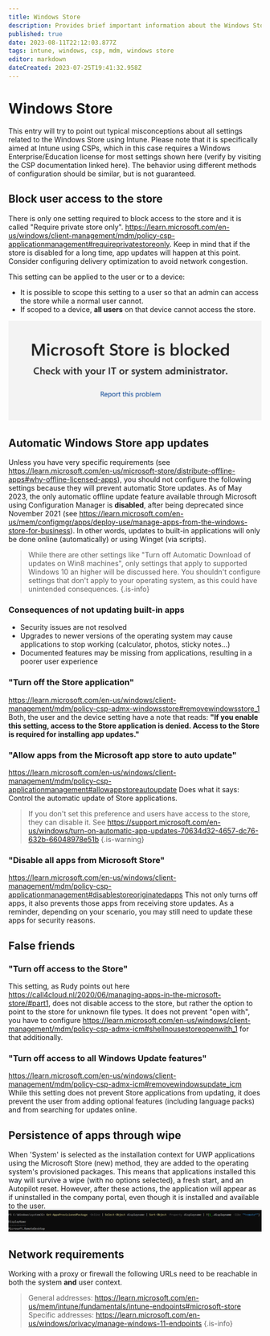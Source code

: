 ```yaml
---
title: Windows Store
description: Provides brief important information about the Windows Store
published: true
date: 2023-08-11T22:12:03.877Z
tags: intune, windows, csp, mdm, windows store
editor: markdown
dateCreated: 2023-07-25T19:41:32.958Z
---
```


# Windows Store
This entry will try to point out typical misconceptions about all settings related to the Windows Store using Intune. Please note that it is specifically aimed at Intune using CSPs, which in this case requires a Windows Enterprise/Education license for most settings shown here (verify by visiting the CSP documentation linked here). The behavior using different methods of configuration should be similar, but is not guaranteed.

## Block user access to the store
There is only one setting required to block access to the store and it is called "Require private store only". https://learn.microsoft.com/en-us/windows/client-management/mdm/policy-csp-applicationmanagement#requireprivatestoreonly. Keep in mind that if the store is disabled for a long time, app updates will happen at this point. Consider configuring delivery optimization to avoid network congestion. 

This setting can be applied to the user or to a device:
- It is possible to scope this setting to a user so that an admin can access the store while a normal user cannot.
- If scoped to a device, **all users** on that device cannot access the store.

![microsoftstoreisblocked.png](/microsoftstoreisblocked.png)
## Automatic Windows Store app updates
Unless you have very specific requirements (see https://learn.microsoft.com/en-us/microsoft-store/distribute-offline-apps#why-offline-licensed-apps), you should not configure the following settings because they will prevent automatic Store updates. As of May 2023, the only automatic offline update feature available through Microsoft using Configuration Manager is **disabled**, after being deprecated since November 2021 (see https://learn.microsoft.com/en-us/mem/configmgr/apps/deploy-use/manage-apps-from-the-windows-store-for-business). In other words, updates to built-in applications will only be done online (automatically) or using Winget (via scripts).

> While there are other settings like "Turn off Automatic Download of updates on Win8 machines", only settings that apply to supported Windows 10 an higher will be discussed here. You shouldn't configure settings that don't apply to your operating system, as this could have unintended consequences.
{.is-info}
### Consequences of not updating built-in apps
- Security issues are not resolved
- Upgrades to newer versions of the operating system may cause applications to stop working (calculator, photos, sticky notes...)
- Documented features may be missing from applications, resulting in a poorer user experience
### "Turn off the Store application"
https://learn.microsoft.com/en-us/windows/client-management/mdm/policy-csp-admx-windowsstore#removewindowsstore_1 Both, the user and the device setting have a note that reads: 
**"If you enable this setting, access to the Store application is denied. Access to the Store is required for installing app updates."**
### "Allow apps from the Microsoft app store to auto update"
https://learn.microsoft.com/en-us/windows/client-management/mdm/policy-csp-applicationmanagement#allowappstoreautoupdate 
Does what it says: Control the automatic update of Store applications.
> If you don't set this preference and users have access to the store, they can disable it. See https://support.microsoft.com/en-us/windows/turn-on-automatic-app-updates-70634d32-4657-dc76-632b-66048978e51b
{.is-warning}
### "Disable all apps from Microsoft Store"
https://learn.microsoft.com/en-us/windows/client-management/mdm/policy-csp-applicationmanagement#disablestoreoriginatedapps 
This not only turns off apps, it also prevents those apps from receiving store updates. As a reminder, depending on your scenario, you may still need to update these apps for security reasons.
## False friends
### "Turn off access to the Store"
This setting, as Rudy points out here https://call4cloud.nl/2020/06/managing-apps-in-the-microsoft-store/#part1, does not disable access to the store, but rather the option to point to the store for unknown file types. It does not prevent "open with", you have to configure https://learn.microsoft.com/en-us/windows/client-management/mdm/policy-csp-admx-icm#shellnousestoreopenwith_1 for that additionally.
### "Turn off access to all Windows Update features"
https://learn.microsoft.com/en-us/windows/client-management/mdm/policy-csp-admx-icm#removewindowsupdate_icm
While this setting does not prevent Store applications from updating, it does prevent the user from adding optional features (including language packs) and from searching for updates online.
## Persistence of apps through wipe
When 'System' is selected as the installation context for UWP applications using the Microsoft Store (new) method, they are added to the operating system's provisioned packages. This means that applications installed this way will survive a wipe (with no options selected), a fresh start, and an Autopilot reset. However, after these actions, the application will appear as if uninstalled in the company portal, even though it is installed and available to the user.
![uwpaddedtoprovisionedpackage.png](/uwpaddedtoprovisionedpackage.png)
## Network requirements
Working with a proxy or firewall the following URLs need to be reachable in both the system **and** user context.
> General addresses: https://learn.microsoft.com/en-us/mem/intune/fundamentals/intune-endpoints#microsoft-store 
> Specific addresses: https://learn.microsoft.com/en-us/windows/privacy/manage-windows-11-endpoints
{.is-info}
